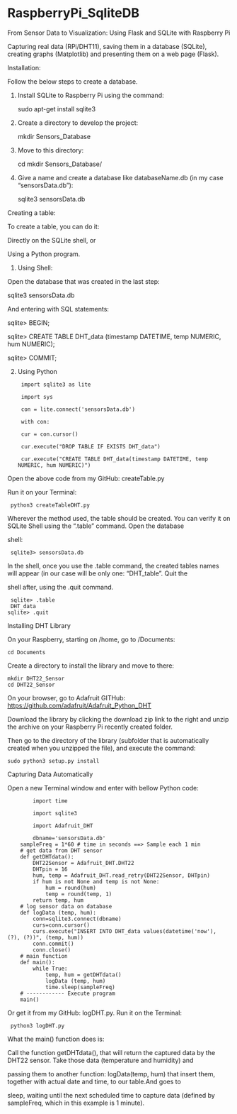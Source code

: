 # RaspberryPi_SqliteDB

From Sensor Data to Visualization:  Using Flask and SQLite with Raspberry Pi

Capturing real data (RPi/DHT11), saving them in a database (SQLite), creating graphs (Matplotlib) and presenting them on a web page (Flask).

Installation:

Follow the below steps to create a database.

1. Install SQLite to Raspberry Pi using the command:

     sudo apt-get install sqlite3

2. Create a directory to develop the project:

     mkdir Sensors_Database

3. Move to this directory:

     cd mkdir Sensors_Database/

3. Give a name and create a database like databaseName.db (in my case “sensorsData.db”):

     sqlite3 sensorsData.db

Creating a table:
 
To create a table, you can do it:

Directly on the SQLite shell, or

Using a Python program.

1. Using Shell:

Open the database that was created in the last step:

sqlite3 sensorsData.db

And entering with SQL statements:

sqlite> BEGIN;

sqlite> CREATE TABLE DHT_data (timestamp DATETIME,  temp NUMERIC, hum NUMERIC);

sqlite> COMMIT;

2. Using Python

        import sqlite3 as lite

        import sys

        con = lite.connect('sensorsData.db')

        with con: 

        cur = con.cursor() 

        cur.execute("DROP TABLE IF EXISTS DHT_data")

        cur.execute("CREATE TABLE DHT_data(timestamp DATETIME, temp NUMERIC, hum NUMERIC)")

 Open the above code from my GitHub: createTable.py
 
Run it on your Terminal:

     python3 createTableDHT.py

Wherever the method used, the table should be created. You can verify it on SQLite Shell using the “.table” command. Open the database 

shell:
           
     sqlite3> sensorsData.db

In the shell, once you use the .table command, the created tables names will appear (in our case will be only one: “DHT_table”. Quit the 

shell after, using the .quit command.

     sqlite> .table
     DHT_data
    sqlite> .quit


Installing DHT Library

On your Raspberry, starting on /home, go to /Documents:

    cd Documents

Create a directory to install the library and move to there:
   
    mkdir DHT22_Sensor
    cd DHT22_Sensor

On your browser, go to Adafruit GITHub: https://github.com/adafruit/Adafruit_Python_DHT

Download the library by clicking the download zip link to the right and unzip the archive on your Raspberry Pi recently created folder. 

Then go to the directory of the library (subfolder that is automatically created when you unzipped the file), and execute the command:

    sudo python3 setup.py install
    
Capturing Data Automatically

Open a new Terminal window and enter with bellow Python code:

            import time

            import sqlite3

            import Adafruit_DHT

            dbname='sensorsData.db'
        sampleFreq = 1*60 # time in seconds ==> Sample each 1 min
        # get data from DHT sensor
        def getDHTdata():	
            DHT22Sensor = Adafruit_DHT.DHT22
            DHTpin = 16
            hum, temp = Adafruit_DHT.read_retry(DHT22Sensor, DHTpin)
            if hum is not None and temp is not None:
                hum = round(hum)
                temp = round(temp, 1)
            return temp, hum
        # log sensor data on database
        def logData (temp, hum):
            conn=sqlite3.connect(dbname)
            curs=conn.cursor()
            curs.execute("INSERT INTO DHT_data values(datetime('now'), (?), (?))", (temp, hum))
            conn.commit()
            conn.close()
        # main function
        def main():
            while True:
                temp, hum = getDHTdata()
                logData (temp, hum)
                time.sleep(sampleFreq)
        # ------------ Execute program 
        main()

Or get it from my GitHub: logDHT.py. Run it on the Terminal:

     python3 logDHT.py

What the main() function does is:

Call the function getDHTdata(), that will return the captured data by the DHT22 sensor. Take those data (temperature and humidity) and 

passing them to another function: logData(temp, hum) that insert them, together with actual date and time, to our table.And goes to 

sleep, waiting until the next scheduled time to capture data (defined by sampleFreq, which in this example is 1 minute).
    
    
